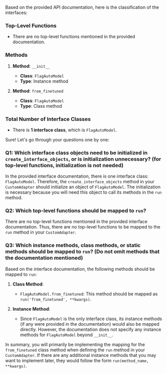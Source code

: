 Based on the provided API documentation, here is the classification of the interfaces:

### Top-Level Functions
- There are no top-level functions mentioned in the provided documentation.

### Methods
1. **Method**: `__init__`
   - **Class**: `FlagAutoModel`
   - **Type**: Instance method

2. **Method**: `from_finetuned`
   - **Class**: `FlagAutoModel`
   - **Type**: Class method

### Total Number of Interface Classes
- There is **1 interface class**, which is `FlagAutoModel`.

Sure! Let's go through your questions one by one:

### Q1: Which interface class objects need to be initialized in `create_interface_objects`, or is initialization unnecessary? (for top-level functions, initialization is not needed)

In the provided interface documentation, there is one interface class: `FlagAutoModel`. Therefore, the `create_interface_objects` method in your `CustomAdapter` should initialize an object of `FlagAutoModel`. The initialization is necessary because you will need this object to call its methods in the `run` method.

### Q2: Which top-level functions should be mapped to `run`?

There are no top-level functions mentioned in the provided interface documentation. Thus, there are no top-level functions to be mapped to the `run` method in your `CustomAdapter`.

### Q3: Which instance methods, class methods, or static methods should be mapped to `run`? (Do not omit methods that the documentation mentioned)

Based on the interface documentation, the following methods should be mapped to `run`:

1. **Class Method**: 
   - `FlagAutoModel.from_finetuned`: This method should be mapped as `run('from_finetuned', **kwargs)`.

2. **Instance Method**: 
   - Since `FlagAutoModel` is the only interface class, its instance methods (if any were provided in the documentation) would also be mapped directly. However, the documentation does not specify any instance methods for `FlagAutoModel` beyond `__init__`.

In summary, you will primarily be implementing the mapping for the `from_finetuned` class method when defining the `run` method in your `CustomAdapter`. If there are any additional instance methods that you may want to implement later, they would follow the form `run(method_name, **kwargs)`.